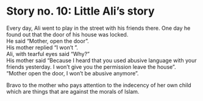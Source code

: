 Story no. 10: Little Ali’s story
================================

Every day, Ali went to play in the street with his friends there. One
day he found out that the door of his house was locked.  
 He said “Mother, open the door”.  
 His mother replied “I won’t ”.  
 Ali, with tearful eyes said “Why?”  
 His mother said “Because I heard that you used abusive language with
your friends yesterday. I won’t give you the permission leave the
house”.  
 “Mother open the door, I won’t be abusive anymore”.

Bravo to the mother who pays attention to the indecency of her own child
which are things that are against the morals of Islam.


